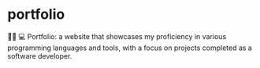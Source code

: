 # portfolio
👨‍💻 💻 Portfolio: a website that showcases my proficiency in various programming languages and tools, with a focus on projects completed as a software developer.
